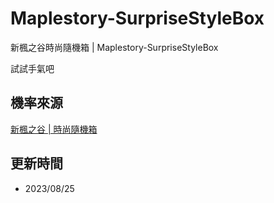 # Maplestory-SurpriseStyleBox

新楓之谷時尚隨機箱 | Maplestory-SurpriseStyleBox

試試手氣吧

## 機率來源

[新楓之谷 | 時尚隨機箱](<https://tw-event.beanfun.com/MapleStory/eventad/EventAD.aspx?EventADID=8373>)

## 更新時間

* 2023/08/25
